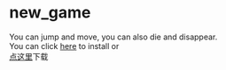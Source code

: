 # new_game
You can jump and move, you can also die and disappear.<br>
You can click [here](https://github.com/paofan25/new_game/releases/tag/game) to install or<br>
[点这里](https://github.com/paofan25/new_game/releases/tag/game)下载
